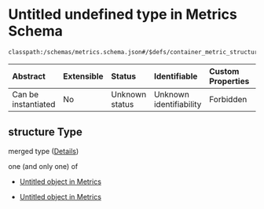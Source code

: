 # Untitled undefined type in Metrics Schema

```txt
classpath:/schemas/metrics.schema.json#/$defs/container_metric_structure/properties/structure
```



| Abstract            | Extensible | Status         | Identifiable            | Custom Properties | Additional Properties | Access Restrictions | Defined In                                                                    |
| :------------------ | :--------- | :------------- | :---------------------- | :---------------- | :-------------------- | :------------------ | :---------------------------------------------------------------------------- |
| Can be instantiated | No         | Unknown status | Unknown identifiability | Forbidden         | Allowed               | none                | [metrics.schema.json\*](../../out/metrics.schema.json "open original schema") |

## structure Type

merged type ([Details](metrics-defs-container_metric_structure-properties-structure.md))

one (and only one) of

*   [Untitled object in Metrics](metrics-defs-container_metric_structure.md "check type definition")

*   [Untitled object in Metrics](metrics-defs-primitive_metric_structure.md "check type definition")
